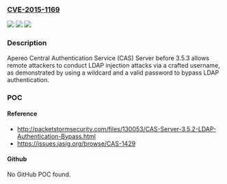 ### [CVE-2015-1169](https://cve.mitre.org/cgi-bin/cvename.cgi?name=CVE-2015-1169)
![](https://img.shields.io/static/v1?label=Product&message=n%2Fa&color=blue)
![](https://img.shields.io/static/v1?label=Version&message=n%2Fa&color=blue)
![](https://img.shields.io/static/v1?label=Vulnerability&message=n%2Fa&color=brighgreen)

### Description

Apereo Central Authentication Service (CAS) Server before 3.5.3 allows remote attackers to conduct LDAP injection attacks via a crafted username, as demonstrated by using a wildcard and a valid password to bypass LDAP authentication.

### POC

#### Reference
- http://packetstormsecurity.com/files/130053/CAS-Server-3.5.2-LDAP-Authentication-Bypass.html
- https://issues.jasig.org/browse/CAS-1429

#### Github
No GitHub POC found.

